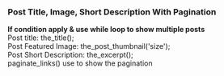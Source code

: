 <h3>Post Title, Image, Short Description With Pagination</h3>

<b>If condition apply & use while loop to show multiple posts </b>
<br>
Post title: the_title();<br>
Post Featured Image: the_post_thumbnail('size');<br>
Post Short Description: the_excerpt();
<br>
paginate_links() use to show the pagination

